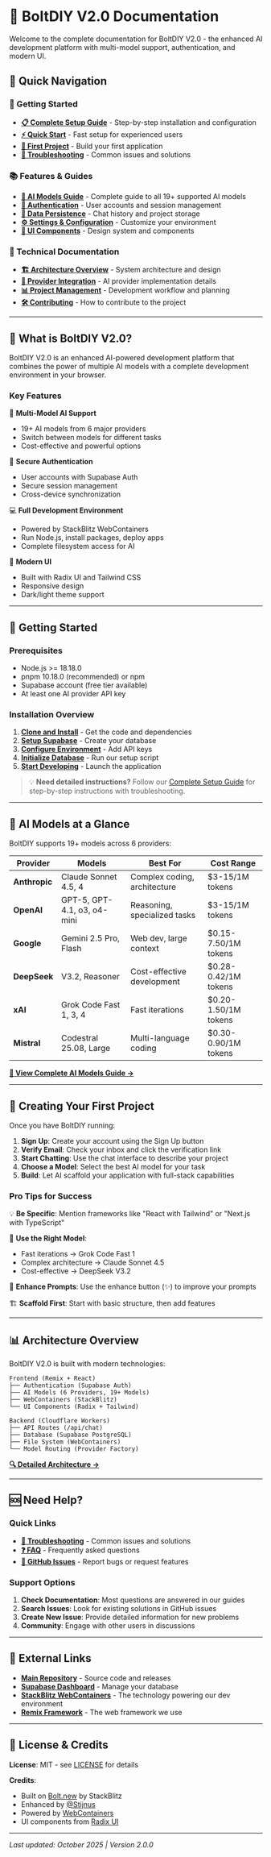 # 📖 BoltDIY V2.0 Documentation

Welcome to the complete documentation for BoltDIY V2.0 - the enhanced AI development platform with multi-model support, authentication, and modern UI.

## 🚀 Quick Navigation

### 🏁 Getting Started
- **[📋 Complete Setup Guide](../SETUP_GUIDE.md)** - Step-by-step installation and configuration
- **[⚡ Quick Start](../README.md#-installation--setup)** - Fast setup for experienced users
- **[🎯 First Project](#creating-your-first-project)** - Build your first application
- **[🐛 Troubleshooting](./troubleshooting.md)** - Common issues and solutions

### 📚 Features & Guides
- **[🤖 AI Models Guide](./ai-models.md)** - Complete guide to all 19+ supported AI models
- **[🔐 Authentication](./authentication.md)** - User accounts and session management
- **[💾 Data Persistence](./data-persistence.md)** - Chat history and project storage
- **[⚙️ Settings & Configuration](./configuration.md)** - Customize your environment
- **[🎨 UI Components](./DESIGN_SYSTEM.md)** - Design system and components

### 🔧 Technical Documentation
- **[🏗️ Architecture Overview](./CURRENT_ARCHITECTURE.md)** - System architecture and design
- **[🔌 Provider Integration](../MULTI_MODEL_IMPLEMENTATION_SUMMARY.md)** - AI provider implementation details
- **[📊 Project Management](./PROJECT_MANAGEMENT.md)** - Development workflow and planning
- **[🛠️ Contributing](../CONTRIBUTING.md)** - How to contribute to the project

---

## 🌟 What is BoltDIY V2.0?

BoltDIY V2.0 is an enhanced AI-powered development platform that combines the power of multiple AI models with a complete development environment in your browser.

### Key Features

🤖 **Multi-Model AI Support**
- 19+ AI models from 6 major providers
- Switch between models for different tasks
- Cost-effective and powerful options

🔐 **Secure Authentication**
- User accounts with Supabase Auth
- Secure session management
- Cross-device synchronization

💻 **Full Development Environment**
- Powered by StackBlitz WebContainers
- Run Node.js, install packages, deploy apps
- Complete filesystem access for AI

🎨 **Modern UI**
- Built with Radix UI and Tailwind CSS
- Responsive design
- Dark/light theme support

---

## 🚀 Getting Started

### Prerequisites
- Node.js >= 18.18.0
- pnpm 10.18.0 (recommended) or npm
- Supabase account (free tier available)
- At least one AI provider API key

### Installation Overview

1. **[Clone and Install](../SETUP_GUIDE.md#step-1-clone-and-install)** - Get the code and dependencies
2. **[Setup Supabase](../SETUP_GUIDE.md#step-2-create-supabase-project)** - Create your database
3. **[Configure Environment](../SETUP_GUIDE.md#step-4-configure-environment-variables)** - Add API keys
4. **[Initialize Database](../SETUP_GUIDE.md#step-5-set-up-database-the-easy-way-)** - Run our setup script
5. **[Start Developing](../SETUP_GUIDE.md#step-8-start-developing-)** - Launch the application

> 💡 **Need detailed instructions?** Follow our [Complete Setup Guide](../SETUP_GUIDE.md) for step-by-step instructions with troubleshooting.

---

## 🤖 AI Models at a Glance

BoltDIY supports 19+ models across 6 providers:

| Provider | Models | Best For | Cost Range |
|----------|--------|----------|------------|
| **Anthropic** | Claude Sonnet 4.5, 4 | Complex coding, architecture | $3-15/1M tokens |
| **OpenAI** | GPT-5, GPT-4.1, o3, o4-mini | Reasoning, specialized tasks | $3-15/1M tokens |
| **Google** | Gemini 2.5 Pro, Flash | Web dev, large context | $0.15-7.50/1M tokens |
| **DeepSeek** | V3.2, Reasoner | Cost-effective development | $0.28-0.42/1M tokens |
| **xAI** | Grok Code Fast 1, 3, 4 | Fast iterations | $0.20-1.50/1M tokens |
| **Mistral** | Codestral 25.08, Large | Multi-language coding | $0.30-0.90/1M tokens |

**[📖 View Complete AI Models Guide →](./ai-models.md)**

---

## 🎯 Creating Your First Project

Once you have BoltDIY running:

1. **Sign Up**: Create your account using the Sign Up button
2. **Verify Email**: Check your inbox and click the verification link
3. **Start Chatting**: Use the chat interface to describe your project
4. **Choose a Model**: Select the best AI model for your task
5. **Build**: Let AI scaffold your application with full-stack capabilities

### Pro Tips for Success

💡 **Be Specific**: Mention frameworks like "React with Tailwind" or "Next.js with TypeScript"

🔄 **Use the Right Model**: 
- Fast iterations → Grok Code Fast 1
- Complex architecture → Claude Sonnet 4.5
- Cost-effective → DeepSeek V3.2

📝 **Enhance Prompts**: Use the enhance button (✨) to improve your prompts

🏗️ **Scaffold First**: Start with basic structure, then add features

---

## 📊 Architecture Overview

BoltDIY V2.0 is built with modern technologies:

```
Frontend (Remix + React)
├── Authentication (Supabase Auth)
├── AI Models (6 Providers, 19+ Models)
├── WebContainers (StackBlitz)
└── UI Components (Radix + Tailwind)

Backend (Cloudflare Workers)
├── API Routes (/api/chat)
├── Database (Supabase PostgreSQL)
├── File System (WebContainers)
└── Model Routing (Provider Factory)
```

**[🔍 Detailed Architecture →](./CURRENT_ARCHITECTURE.md)**

---

## 🆘 Need Help?

### Quick Links
- **[🐛 Troubleshooting](./troubleshooting.md)** - Common issues and solutions
- **[❓ FAQ](./faq.md)** - Frequently asked questions
- **[💬 GitHub Issues](https://github.com/Stijnus/bolt-new-enhanced/issues)** - Report bugs or request features

### Support Options

1. **Check Documentation**: Most questions are answered in our guides
2. **Search Issues**: Look for existing solutions in GitHub issues
3. **Create New Issue**: Provide detailed information for new problems
4. **Community**: Engage with other users in discussions

---

## 🔗 External Links

- **[Main Repository](https://github.com/Stijnus/bolt-new-enhanced)** - Source code and releases
- **[Supabase Dashboard](https://supabase.com)** - Manage your database
- **[StackBlitz WebContainers](https://webcontainers.io)** - The technology powering our dev environment
- **[Remix Framework](https://remix.run)** - The web framework we use

---

## 📄 License & Credits

**License**: MIT - see [LICENSE](../LICENSE) for details

**Credits**:
- Built on [Bolt.new](https://bolt.new) by StackBlitz
- Enhanced by [@Stijnus](https://github.com/Stijnus)
- Powered by [WebContainers](https://webcontainers.io)
- UI components from [Radix UI](https://www.radix-ui.com)

---

*Last updated: October 2025 | Version 2.0.0*